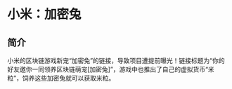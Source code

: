 # 小米：加密兔
## 简介
小米的区块链游戏新宠“加密兔”的链接，导致项目遭提前曝光！链接标题为“你的好友邀你一同领养区块链萌宠[加密兔]”，游戏中也推出了自己的虚拟货币“米粒”，饲养这些加密兔就可以获取米粒。


